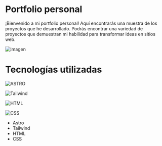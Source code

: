 # Portfolio personal
¡Bienvenido a mi portfolio personal! Aquí encontrarás una muestra de los proyectos que
he desarrollado. Podrás encontrar una variedad de proyectos que demuestran mi habilidad
para transformar ideas en sitios web.

![imagen](https://github.com/user-attachments/assets/bdb4ffe4-3407-445d-a627-88cd66be0a33)


# Tecnologías utilizadas

![ASTRO](https://img.shields.io/badge/astro-%23E34F26.svg?style=for-the-badge&logo=astro&logoColor=white)

![Tailwind](https://img.shields.io/badge/tailwindcss-%06B6D4.svg?style=for-the-badge&logo=tailwindcss&logoColor=white)

![HTML](https://img.shields.io/badge/html5-%E34F26.svg?style=for-the-badge&logo=html5&logoColor=white)

![CSS](https://img.shields.io/badge/css3-%1572B6.svg?style=for-the-badge&logo=css3&logoColor=white)

* Astro
* Tailwind
* HTML
* CSS
